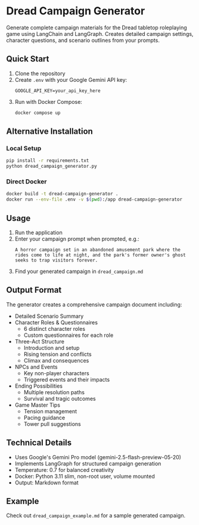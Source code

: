 # Dread Campaign Generator

Generate complete campaign materials for the Dread tabletop roleplaying game using LangChain and LangGraph. Creates detailed campaign settings, character questions, and scenario outlines from your prompts.

## Quick Start

1. Clone the repository
2. Create `.env` with your Google Gemini API key:
   ```
   GOOGLE_API_KEY=your_api_key_here
   ```
3. Run with Docker Compose:
   ```bash
   docker compose up
   ```

## Alternative Installation

### Local Setup
```bash
pip install -r requirements.txt
python dread_campaign_generator.py
```

### Direct Docker
```bash
docker build -t dread-campaign-generator .
docker run --env-file .env -v $(pwd):/app dread-campaign-generator
```

## Usage

1. Run the application
2. Enter your campaign prompt when prompted, e.g.:
   ```
   A horror campaign set in an abandoned amusement park where the rides come to life at night, and the park's former owner's ghost seeks to trap visitors forever.
   ```
3. Find your generated campaign in `dread_campaign.md`

## Output Format

The generator creates a comprehensive campaign document including:

- Detailed Scenario Summary
- Character Roles & Questionnaires
  - 6 distinct character roles
  - Custom questionnaires for each role
- Three-Act Structure
  - Introduction and setup
  - Rising tension and conflicts
  - Climax and consequences
- NPCs and Events
  - Key non-player characters
  - Triggered events and their impacts
- Ending Possibilities
  - Multiple resolution paths
  - Survival and tragic outcomes
- Game Master Tips
  - Tension management
  - Pacing guidance
  - Tower pull suggestions

## Technical Details

- Uses Google's Gemini Pro model (gemini-2.5-flash-preview-05-20)
- Implements LangGraph for structured campaign generation
- Temperature: 0.7 for balanced creativity
- Docker: Python 3.11 slim, non-root user, volume mounted
- Output: Markdown format

## Example

Check out `dread_campaign_example.md` for a sample generated campaign. 